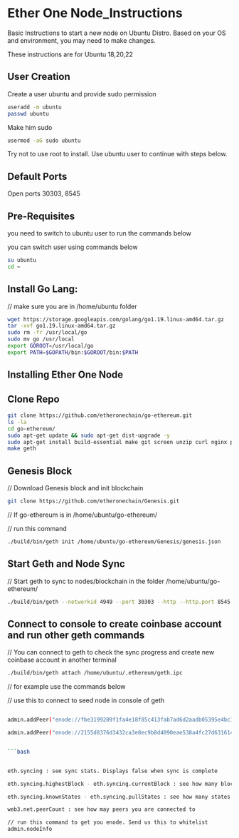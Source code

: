 # Ether One Node_Instructions

Basic Instructions to start a new node on Ubuntu Distro. Based on your OS and environment, you may need to make changes.

These instructions are for Ubuntu 18,20,22

## User Creation 

Create a user ubuntu and provide sudo permission
```bash
useradd -m ubuntu
passwd ubuntu
```
Make him sudo

```bash
usermod -aG sudo ubuntu
```
Try not to use root to install. Use ubuntu user to continue with steps below.

## Default Ports

Open ports 30303, 8545 

## Pre-Requisites

you need to switch to ubuntu user to run the commands below

you can switch user using commands below

```bash
su ubuntu
cd ~
```



## Install Go Lang: 

// make sure you are in /home/ubuntu folder

```bash
wget https://storage.googleapis.com/golang/go1.19.linux-amd64.tar.gz
tar -xvf go1.19.linux-amd64.tar.gz
sudo rm -fr /usr/local/go
sudo mv go /usr/local
export GOROOT=/usr/local/go
export PATH=$GOPATH/bin:$GOROOT/bin:$PATH
```

## Installing Ether One Node 

## Clone Repo

```bash
git clone https://github.com/etheronechain/go-ethereum.git
ls -la
cd go-ethereum/
sudo apt-get update && sudo apt-get dist-upgrade -y
sudo apt-get install build-essential make git screen unzip curl nginx pkg-config nmap xterm screen tcl -y
make geth
```

## Genesis Block

// Download Genesis block and init blockchain

```bash
git clone https://github.com/etheronechain/Genesis.git  
```

// If go-ethereum is in /home/ubuntu/go-ethereum/

// run this command

```bash
./build/bin/geth init /home/ubuntu/go-ethereum/Genesis/genesis.json
```

## Start Geth and Node Sync

// Start geth to sync to nodes/blockchain in the folder /home/ubuntu/go-ethereum/

```bash
./build/bin/geth --networkid 4949 --port 30303 --http --http.port 8545 --http.addr <Host IP Address> --http.api personal,eth,net --http.corsdomain '*' --allow-insecure-unlock  --syncmode full
```

## Connect to console to create coinbase account and run other geth commands

// You can connect to geth to check the sync progress and create new coinbase account in another terminal

```bash
./build/bin/geth attach /home/ubuntu/.ethereum/geth.ipc
```

// for example use the commands below 

// use this to connect to seed node in console of geth

```bash

admin.addPeer("enode://fbe3199209f1fa4e18f85c413fab7ad6d2aadb05395e4bc17df5cadede4ff8d4df7f6c143b2bfc29345ac8c7325041444f7731138e5f27897a8e96ef83fc6f23@147.182.240.38:30309")

admin.addPeer("enode://2155d8376d3432ca3e8ec9b8d4090eae538a4fc27d63161491c06ecd1419574758e6cbe20d42e3baedf6c137294df72b032a33ba072de8f3c9febeddb02997c9@170.64.210.155:30309")


```bash


eth.syncing : see sync stats. Displays false when sync is complete

eth.syncing.highestBlock - eth.syncing.currentBlock : see how many blocks your node is behind. Displays NaN when current

eth.syncing.knownStates - eth.syncing.pullStates : see how many states your node is behind. Displays NaN when current

web3.net.peerCount : see how may peers you are connected to

// run this command to get you enode. Send us this to whitelist
admin.nodeInfo
```

